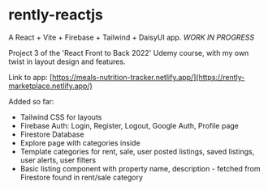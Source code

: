# rently-reactjs
A React + Vite + Firebase + Tailwind + DaisyUI app. _WORK IN PROGRESS_

Project 3 of the 'React Front to Back 2022' Udemy course, with my own twist in layout design and features. 



Link to app: [https://meals-nutrition-tracker.netlify.app/](https://rently-marketplace.netlify.app/)

Added so far:
- Tailwind CSS for layouts
- Firebase Auth: Login, Register, Logout, Google Auth, Profile page
- Firestore Database
- Explore page with categories inside
- Template categories for rent, sale, user posted listings, saved listings, user alerts, user filters
- Basic listing component with property name, description - fetched from Firestore found in rent/sale category
